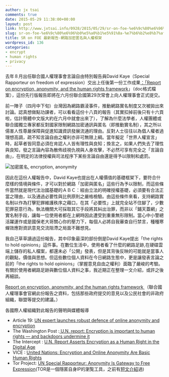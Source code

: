 ```yaml
---
author: jx tsai
comments: true
date: 2015-05-29 11:38:00+00:00
layout: post
link: http://www.jxtsai.info/0928/2015/05/29/sr-on-foe-%e6%9c%80%e6%96%b0%e5%a0%b1%e5%91%8a-%e7%b6%b2%e8%b7%af%e5%8a%a0%e5%af%86%e5%8c%bf%e5%90%8d%e8%88%87%e4%ba%ba%e6%ac%8a%e6%a1%86%e6%9e%b6/
slug: sr-on-foe-%e6%9c%80%e6%96%b0%e5%a0%b1%e5%91%8a-%e7%b6%b2%e8%b7%af%e5%8a%a0%e5%af%86%e5%8c%bf%e5%90%8d%e8%88%87%e4%ba%ba%e6%ac%8a%e6%a1%86%e6%9e%b6
title: SR on FOE 最新報告-網路加密匿名與人權框架
wordpress_id: 136
categories:
- encrypt
- human rights
- privacy
---
```


去年８月出任聯合國人權理事會言論自由特別報告員David Kaye（Special Rapporteur on freedom of expression）交出上任後第一份工作成果[：「Report on encryption, anonymity, and the human rights framework](http://www.ohchr.org/EN/HRBodies/HRC/RegularSessions/Session29/Documents/A.HRC.29.32_AEV.doc)」（doc格式檔案），這份先行版報告即將在六月份聯合國第29次常會上向人權理事會正式提交。  
  
前一陣子（四月中下旬）台灣因為網路霸淩事件，推動網路實名制度又次被拋出來討論。認真想做點功課者，可以看看這份十八頁的報告（其實扣掉前後只有十六頁啦，估計簡體中文版大約在六月中就會出來了），了解為什麼法學者，人權團體或聯合國獨立專家都反對國家限制網路加密通訊與匿名（即推動實名制），其之所以偒害人性尊嚴保障與促進知識資訊發展流通的理由。反對人士往往以為倡人權者過理想高調，疏不知言論自由之權利亦非可無限上綱。當年擬定「世界人權宣言」時，起草者皆同意必須在肯認人人皆有理性與良知；換言之，如果人們失去了理性與良知，發之言論內容為散佈歧視仇視與人身攻擊，不必然可享有完全之「言論自由」，在明定的法律授權與司法程序下某些言論自由還是得予以限制和處罰。  
  
![加密匿名, encryption, anonymity](https://2.bp.blogspot.com/-Jc4zyFz04zk/V3xCYzIqo0I/AAAAAAAAKMQ/wMbWBBzliIUjnGdC90fJIvRYlaZRSVEWgCLcB/s1600/darknet.jpeg)  
  
因此在這份人權報告中，David Kaye也提出在人權價值的基礎框架下，要符合什麼樣的情境與條件，才可以對於網路「加密與匿名」這些行為予以限制，而這些條件當然就是現代法治國基礎的ＡＢＣ：經由立法的明確授權基礎，必須要有合法正當之理由，以及通過必要性與比例原則之嚴格檢驗。由這些條件來看，支持網路實名制以作為打擊犯罪維護秩序之藉口，在其「必要性」上就完全站不住腳了，少數犯罪惡意行為，執法機關大可採取其它手段將其糾出治罪，而非以「鋪天蓋網」之實名制手段，讓每一位使用者都在上網時因此遭受到重重無形限制。當心中小警總活躍運作或是國保老大哥關心你的壓力下，每個人必將自我審查自行禁言，種種寒蟬效應對資訊意見交流阻滯之局面不難想見。  
  
我自己草草讀過這份報告，其中印象最深的部份倒是David Kaye提出「the rights to hold opinions」這件事。在數位生活中，使用者看了什麼的網路足跡,在硬碟雲端上儲存的私人檔案，都還未必「公開」發表，但是其背後反映的可能就是當事人的觀點，價值與思想。但這些數位個人資料在今日網路生態中，更是讓發表言論之前的「the rights to hold opinions」（掌握意見自由之權利）面臨了嚴峻的考驗。有關於使用者網路足跡與數位個人資料之事，我近期正在整理一文介紹，或許之後再細談。  
  
  
[Report on encryption, anonymity, and the human rights framework ](http://www.ohchr.org/EN/Issues/FreedomOpinion/Pages/CallForSubmission.aspx)（聯合國人權理事會官網此份報告之資料，包括那些政府提交的意見以及公民社會的非政府組織，聯盟等提交的建議。）  
  
各國際人權組織對此報告的聲明與媒體報導  


  * Article 19: [UN expert launches robust defence of online anonymity and encryption](http://www.article19.org/resources.php/resource/37979/en/un-expert-launches-robust-defence-of-online-anonymity-and-encryption)
  * The Washington Post :[ U.N. report: Encryption is important to human rights — and backdoors undermine it](http://www.washingtonpost.com/blogs/the-switch/wp/2015/05/28/un-report-encryption-is-important-to-human--and-backdoors-undermine-it/)
  * The Intercept : [ U.N. Report Asserts Encryption as a Human Right in the Digital Age](http://www.washingtonpost.com/blogs/the-switch/wp/2015/05/28/un-report-encryption-is-important-to-human-rights-and-backdoors-undermine-it/)
  * VICE : [United Nations: Encryption and Online Anonymity Are Basic Human Rights](http://motherboard.vice.com/read/united-nations-encryption-and-online-anonymity-are-basic-human-rights)
  * Tor Project: [UN Special Rapporteur: Anonymity Is Gateway to Free Expression](https://blog.torproject.org/blog/un-special-rapporteur-anonymity-gateway-free-expression)(TOR是一個隱匿自身IP的瀏覧工具，之前有[短文介紹](http://self.jxtsai.info/2015/02/tor.html)過)
